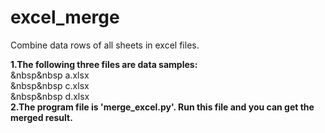 # excel_merge
Combine data rows of all sheets in excel files.

**1.The following three files are data samples:**    
&nbsp&nbsp a.xlsx   
&nbsp&nbsp c.xlsx   
&nbsp&nbsp d.xlsx    
**2.The program file is 'merge_excel.py'. Run this file and you can get the merged result.**
